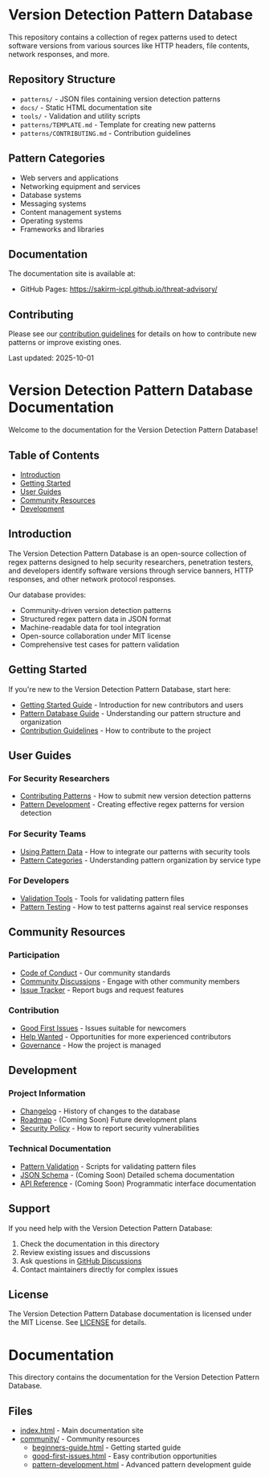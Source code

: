 # Version Detection Pattern Database

This repository contains a collection of regex patterns used to detect software versions from various sources like HTTP headers, file contents, network responses, and more.

## Repository Structure

- `patterns/` - JSON files containing version detection patterns
- `docs/` - Static HTML documentation site
- `tools/` - Validation and utility scripts
- `patterns/TEMPLATE.md` - Template for creating new patterns
- `patterns/CONTRIBUTING.md` - Contribution guidelines

## Pattern Categories

- Web servers and applications
- Networking equipment and services
- Database systems
- Messaging systems
- Content management systems
- Operating systems
- Frameworks and libraries

## Documentation

The documentation site is available at:
- GitHub Pages: https://sakirm-icpl.github.io/threat-advisory/

## Contributing

Please see our [contribution guidelines](patterns/CONTRIBUTING.md) for details on how to contribute new patterns or improve existing ones.

Last updated: 2025-10-01

# Version Detection Pattern Database Documentation

Welcome to the documentation for the Version Detection Pattern Database!

## Table of Contents
- [Introduction](#introduction)
- [Getting Started](#getting-started)
- [User Guides](#user-guides)
- [Community Resources](#community-resources)
- [Development](#development)

## Introduction

The Version Detection Pattern Database is an open-source collection of regex patterns designed to help security researchers, penetration testers, and developers identify software versions through service banners, HTTP responses, and other network protocol responses.

Our database provides:
- Community-driven version detection patterns
- Structured regex pattern data in JSON format
- Machine-readable data for tool integration
- Open-source collaboration under MIT license
- Comprehensive test cases for pattern validation

## Getting Started

If you're new to the Version Detection Pattern Database, start here:

- [Getting Started Guide](community/beginners-guide.html) - Introduction for new contributors and users
- [Pattern Database Guide](community/pattern-development.html) - Understanding our pattern structure and organization
- [Contribution Guidelines](../patterns/CONTRIBUTING.md) - How to contribute to the project

## User Guides

### For Security Researchers
- [Contributing Patterns](../patterns/CONTRIBUTING.md) - How to submit new version detection patterns
- [Pattern Development](community/pattern-development.html) - Creating effective regex patterns for version detection

### For Security Teams
- [Using Pattern Data](../patterns/README.md) - How to integrate our patterns with security tools
- [Pattern Categories](../patterns/README.md) - Understanding pattern organization by service type

### For Developers
- [Validation Tools](../tools/README.md) - Tools for validating pattern files
- [Pattern Testing](../tools/README.md) - How to test patterns against real service responses

## Community Resources

### Participation
- [Code of Conduct](../CODE_OF_CONDUCT.md) - Our community standards
- [Community Discussions](https://github.com/your-org/threat-advisory/discussions) - Engage with other community members
- [Issue Tracker](https://github.com/your-org/threat-advisory/issues) - Report bugs and request features

### Contribution
- [Good First Issues](https://github.com/your-org/threat-advisory/issues?q=is%3Aissue+is%3Aopen+label%3A%22good+first+issue%22) - Issues suitable for newcomers
- [Help Wanted](https://github.com/your-org/threat-advisory/issues?q=is%3Aissue+is%3Aopen+label%3A%22help+wanted%22) - Opportunities for more experienced contributors
- [Governance](#) - How the project is managed

## Development

### Project Information
- [Changelog](../RELEASE.md) - History of changes to the database
- [Roadmap](#) - (Coming Soon) Future development plans
- [Security Policy](../SECURITY.md) - How to report security vulnerabilities

### Technical Documentation
- [Pattern Validation](../tools/validate-pattern.py) - Scripts for validating pattern files
- [JSON Schema](#) - (Coming Soon) Detailed schema documentation
- [API Reference](#) - (Coming Soon) Programmatic interface documentation

## Support

If you need help with the Version Detection Pattern Database:

1. Check the documentation in this directory
2. Review existing issues and discussions
3. Ask questions in [GitHub Discussions](https://github.com/your-org/threat-advisory/discussions)
4. Contact maintainers directly for complex issues

## License

The Version Detection Pattern Database documentation is licensed under the MIT License. See [LICENSE](../LICENSE) for details.

# Documentation

This directory contains the documentation for the Version Detection Pattern Database.

## Files

- [index.html](index.html) - Main documentation site
- [community/](community/) - Community resources
  - [beginners-guide.html](community/beginners-guide.html) - Getting started guide
  - [good-first-issues.html](community/good-first-issues.html) - Easy contribution opportunities
  - [pattern-development.html](community/pattern-development.html) - Advanced pattern development guide